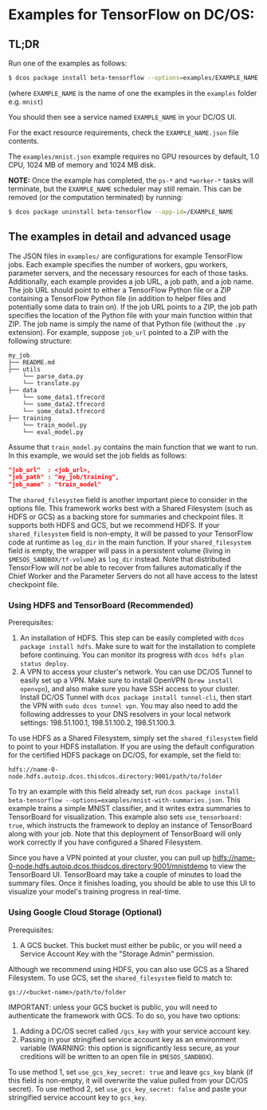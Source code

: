 # Examples for TensorFlow on DC/OS:

## TL;DR

Run one of the examples as follows:
```bash
$ dcos package install beta-tensorflow --options=examples/EXAMPLE_NAME.json
```
(where `EXAMPLE_NAME` is the name of one the examples in the `examples` folder e.g. `mnist`)

You should then see a service named `EXAMPLE_NAME` in your DC/OS UI.

For the exact resource requirements, check the `EXAMPLE_NAME.json` file contents.

The `examples/mnist.json` example requires no GPU resources by default, 1.0 CPU, 1024 MB of memory and 1024 MB disk.

**NOTE:** Once the example has completed, the `ps-*` and `*worker-*` tasks will terminate, but the `EXAMPLE_NAME` scheduler may still remain. This can be removed (or the computation terminated) by running:
```bash
$ dcos package uninstall beta-tensorflow --app-id=/EXAMPLE_NAME
```

## The examples in detail and advanced usage

The JSON files in `examples/` are configurations for example TensorFlow jobs. Each
example specifies the number of workers, gpu workers, parameter servers, and the
necessary resources for each of those tasks. Additionally, each example provides
a job URL, a job path, and a job name. The job URL should point to either a TensorFlow
Python file or a ZIP containing a TensorFlow Python file (in addition to helper
files and potentially some data to train on). If the job URL points to a ZIP, the job
path specifies the location of the Python file with your main function within that ZIP.
The job name is simply the name of that Python file (without the `.py` extension). For
example, suppose `job_url` pointed to a ZIP with the following structure:

```
my_job
├── README.md
├── utils
    └── parse_data.py
    └── translate.py
├── data
    └── some_data1.tfrecord
    └── some_data2.tfrecord
    └── some_data3.tfrecord
├── training
    └── train_model.py
    └── eval_model.py
```

Assume that `train_model.py` contains the main function that we want to run. In
this example, we would set the job fields as follows:

```json
"job_url"  : <job_url>,
"job_path" : "my_job/training",
"job_name" : "train_model"
```

The `shared_filesystem` field is another important piece to consider in
the options file. This framework works best with a Shared Filesystem (such
as HDFS or GCS) as a backing store for summaries and checkpoint files. It
supports both HDFS and GCS, but we recommend HDFS. If your `shared_filesystem` field
is non-empty, it will be passed to your TensorFlow code at runtime as `log_dir` in the
main function. If your `shared_filesystem` field is empty, the wrapper will pass in a
persistent volume (living in `$MESOS_SANDBOX/tf-volume`) as `log_dir` instead.
Note that distributed TensorFlow will _not_ be able to recover from failures
automatically if the Chief Worker and the Parameter Servers
do not all have access to the latest checkpoint file.

### Using HDFS and TensorBoard (Recommended)

Prerequisites:

1. An installation of HDFS. This step can be easily completed with
   `dcos package install hdfs`. Make sure to wait for the installation
   to complete before continuing. You can monitor its progress with
   `dcos hdfs plan status deploy`.
1. A VPN to access your cluster's network. You can use DC/OS Tunnel
   to easily set up a VPN. Make sure to install OpenVPN (`brew install
   openvpn`), and also make sure you have SSH access to your cluster.
   Install DC/OS Tunnel with `dcos package install tunnel-cli`, then
   start the VPN with `sudo dcos tunnel vpn`. You may also need to add
   the following addresses to your DNS resolvers in your local network
   settings: 198.51.100.1, 198.51.100.2, 198.51.100.3.

To use HDFS as a Shared Filesystem, simply set the `shared_filesystem` field
to point to your HDFS installation. If you are using the default configuration
for the certified HDFS package on DC/OS, for example, set the field to:

```
hdfs://name-0-node.hdfs.autoip.dcos.thisdcos.directory:9001/path/to/folder
```

To try an example with this field already set, run `dcos package install
beta-tensorflow --options=examples/mnist-with-summaries.json`. This example
trains a simple MNIST classifier, and it writes extra summaries to TensorBoard
for visualization. This example also sets `use_tensorboard: true`, which instructs
the framework to deploy an instance of TensorBoard along with your job. Note
that this deployment of TensorBoard will only work correctly if you have
configured a Shared Filesystem.

Since you have a VPN pointed at your cluster, you can pull up
[hdfs://name-0-node.hdfs.autoip.dcos.thisdcos.directory:9001/mnistdemo](hdfs://name-0-node.hdfs.autoip.dcos.thisdcos.directory:9001/mnistdemo)
to view the TensorBoard UI. TensorBoard may take a couple of minutes to
load the summary files. Once it finishes loading, you should be able to
use this UI to visualize your model's training progress in real-time.

### Using Google Cloud Storage (Optional)

Prerequisites:

1. A GCS bucket. This bucket must either be public, or you will
   need a Service Account Key with the "Storage Admin" permission.

Although we recommend using HDFS, you can also use GCS as a Shared Filesystem. To
use GCS, set the `shared_filesystem` field to match to:

```
gs://<bucket-name>/path/to/folder
```

IMPORTANT: unless your GCS bucket is public, you will need to authenticate the framework
           with GCS. To do so, you have two options:

1. Adding a DC/OS secret called `/gcs_key` with your service account key.
1. Passing in your stringified service account key as an environment variable (WARNING: this option is significantly less secure, as your creditions will be written to an open file in `$MESOS_SANDBOX`).

To use method 1, set `use_gcs_key_secret: true` and leave `gcs_key` blank (if
this field is non-empty, it will overwrite the value pulled from your DC/OS
secret). To use method 2, set `use_gcs_key_secret: false` and paste your stringified
service account key to `gcs_key`.
